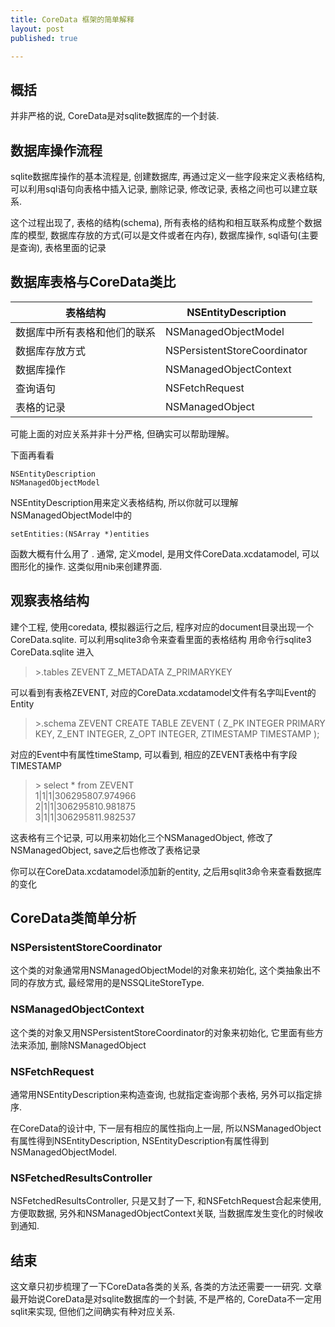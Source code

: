 ```yaml
---
title: CoreData 框架的简单解释
layout: post
published: true

---
```


概括
-------------
并非严格的说, CoreData是对sqlite数据库的一个封装.

数据库操作流程
-----------
sqlite数据库操作的基本流程是, 创建数据库, 再通过定义一些字段来定义表格结构, 可以利用sql语句向表格中插入记录, 删除记录, 修改记录, 表格之间也可以建立联系.

这个过程出现了, 表格的结构(schema), 所有表格的结构和相互联系构成整个数据库的模型, 数据库存放的方式(可以是文件或者在内存), 数据库操作, sql语句(主要是查询), 表格里面的记录

数据库表格与CoreData类比
-------------------

| 表格结构                 | NSEntityDescription
|-------------------------|----------------------
| 数据库中所有表格和他们的联系| NSManagedObjectModel
| 数据库存放方式            | NSPersistentStoreCoordinator
| 数据库操作               | NSManagedObjectContext
| 查询语句 					  | NSFetchRequest
| 表格的记录 				  |	 NSManagedObject

可能上面的对应关系并非十分严格, 但确实可以帮助理解。

下面再看看

``` 
NSEntityDescription
NSManagedObjectModel
```
		
NSEntityDescription用来定义表格结构, 所以你就可以理解NSManagedObjectModel中的

```
setEntities:(NSArray *)entities
```
		
函数大概有什么用了 . 通常, 定义model, 是用文件CoreData.xcdatamodel, 可以图形化的操作. 这类似用nib来创建界面. 


观察表格结构
-----------
建个工程, 使用coredata, 模拟器运行之后, 程序对应的document目录出现一个CoreData.sqlite. 可以利用sqlite3命令来查看里面的表格结构
用命令行sqlite3 CoreData.sqlite 进入

> \>.tables
ZEVENT        Z_METADATA    Z_PRIMARYKEY

可以看到有表格ZEVENT, 对应的CoreData.xcdatamodel文件有名字叫Event的Entity

> \>.schema ZEVENT
CREATE TABLE ZEVENT ( Z_PK INTEGER PRIMARY KEY, Z_ENT INTEGER, Z_OPT INTEGER, ZTIMESTAMP TIMESTAMP );

对应的Event中有属性timeStamp, 可以看到, 相应的ZEVENT表格中有字段TIMESTAMP

> \> select * from ZEVENT<br/>
1|1|1|306295807.974966<br/>
2|1|1|306295810.981875<br/>
3|1|1|306295811.982537<br/>

这表格有三个记录, 可以用来初始化三个NSManagedObject, 修改了NSManagedObject, save之后也修改了表格记录

你可以在CoreData.xcdatamodel添加新的entity, 之后用sqlit3命令来查看数据库的变化

## CoreData类简单分析
### NSPersistentStoreCoordinator
这个类的对象通常用NSManagedObjectModel的对象来初始化, 这个类抽象出不同的存放方式, 最经常用的是NSSQLiteStoreType. 

### NSManagedObjectContext
这个类的对象又用NSPersistentStoreCoordinator的对象来初始化, 它里面有些方法来添加, 删除NSManagedObject

### NSFetchRequest
通常用NSEntityDescription来构造查询, 也就指定查询那个表格, 另外可以指定排序.

在CoreData的设计中, 下一层有相应的属性指向上一层, 所以NSManagedObject有属性得到NSEntityDescription, NSEntityDescription有属性得到NSManagedObjectModel.

### NSFetchedResultsController
NSFetchedResultsController, 只是又封了一下, 和NSFetchRequest合起来使用, 方便取数据, 另外和NSManagedObjectContext关联, 当数据库发生变化的时候收到通知.

结束
----------
这文章只初步梳理了一下CoreData各类的关系, 各类的方法还需要一一研究. 文章最开始说CoreData是对sqlite数据库的一个封装, 不是严格的, CoreData不一定用sqlit来实现, 但他们之间确实有种对应关系.